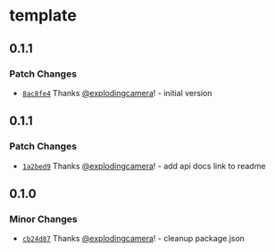 # template

## 0.1.1

### Patch Changes

- [`8ac8fe4`](https://github.com/explodingcamera/esm/commit/8ac8fe4ab36c929fa9e7dba60887f8583b272af3) Thanks [@explodingcamera](https://github.com/explodingcamera)! - initial version

## 0.1.1

### Patch Changes

- [`1a2bed9`](https://github.com/explodingcamera/esm/commit/1a2bed92806690fe6bd2eba714c81d05d4d725c8) Thanks [@explodingcamera](https://github.com/explodingcamera)! - add api docs link to readme

## 0.1.0

### Minor Changes

- [`cb24d87`](https://github.com/explodingcamera/esm/commit/cb24d87d3027b6da3477a2ab8eb7e9fe79ba5656) Thanks [@explodingcamera](https://github.com/explodingcamera)! - cleanup package.json
